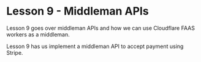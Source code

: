 # Lesson 9 - Middleman APIs

Lesson 9 goes over middleman APIs and how we can use Cloudflare FAAS workers
as a middleman.

Lesson 9 has us implement a middleman API to accept payment using Stripe.

